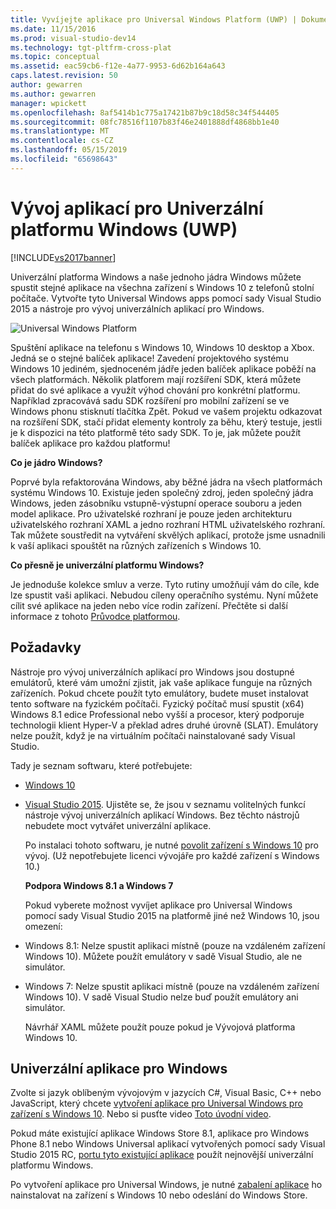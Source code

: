 ```yaml
---
title: Vyvíjejte aplikace pro Universal Windows Platform (UWP) | Dokumentace Microsoftu
ms.date: 11/15/2016
ms.prod: visual-studio-dev14
ms.technology: tgt-pltfrm-cross-plat
ms.topic: conceptual
ms.assetid: eac59cb6-f12e-4a77-9953-6d62b164a643
caps.latest.revision: 50
author: gewarren
ms.author: gewarren
manager: wpickett
ms.openlocfilehash: 8af5414b1c775a17421b87b9c18d58c34f544405
ms.sourcegitcommit: 08fc78516f1107b83f46e2401888df4868bb1e40
ms.translationtype: MT
ms.contentlocale: cs-CZ
ms.lasthandoff: 05/15/2019
ms.locfileid: "65698643"
---
```

# <a name="develop-apps-for-the-universal-windows-platform-uwp"></a>Vývoj aplikací pro Univerzální platformu Windows (UWP)
[!INCLUDE[vs2017banner](../includes/vs2017banner.md)]

Univerzální platforma Windows a naše jednoho jádra Windows můžete spustit stejné aplikace na všechna zařízení s Windows 10 z telefonů stolní počítače. Vytvořte tyto Universal Windows apps pomocí sady Visual Studio 2015 a nástroje pro vývoj univerzálních aplikací pro Windows.  
  
 ![Universal Windows Platform](../cross-platform/media/uwp-coreextensions.png "UWP_CoreExtensions")  
  
 Spuštění aplikace na telefonu s Windows 10, Windows 10 desktop a Xbox. Jedná se o stejné balíček aplikace! Zavedení projektového systému Windows 10 jediném, sjednoceném jádře jeden balíček aplikace poběží na všech platformách. Několik platforem mají rozšíření SDK, která můžete přidat do své aplikace a využít výhod chování pro konkrétní platformu. Například zpracovává sadu SDK rozšíření pro mobilní zařízení se ve Windows phonu stisknutí tlačítka Zpět. Pokud ve vašem projektu odkazovat na rozšíření SDK, stačí přidat elementy kontroly za běhu, který testuje, jestli je k dispozici na této platformě této sady SDK. To je, jak můžete použít balíček aplikace pro každou platformu!  
  
 **Co je jádro Windows?**  
  
 Poprvé byla refaktorována Windows, aby běžné jádra na všech platformách systému Windows 10. Existuje jeden společný zdroj, jeden společný jádra Windows, jeden zásobníku vstupně-výstupní operace souboru a jeden model aplikace. Pro uživatelské rozhraní je pouze jeden architekturu uživatelského rozhraní XAML a jedno rozhraní HTML uživatelského rozhraní. Tak můžete soustředit na vytváření skvělých aplikací, protože jsme usnadnili k vaší aplikaci spouštět na různých zařízeních s Windows 10.  
  
 **Co přesně je univerzální platformu Windows?**  
  
 Je jednoduše kolekce smluv a verze. Tyto rutiny umožňují vám do cíle, kde lze spustit vaši aplikaci. Nebudou cíleny operačního systému. Nyní můžete cílit své aplikace na jeden nebo více rodin zařízení. Přečtěte si další informace z tohoto [Průvodce platformou](https://msdn.microsoft.com/library/windows/apps/dn894631.aspx).  
  
## <a name="requirements"></a>Požadavky  
 Nástroje pro vývoj univerzálních aplikací pro Windows jsou dostupné emulátorů, které vám umožní zjistit, jak vaše aplikace funguje na různých zařízeních. Pokud chcete použít tyto emulátory, budete muset instalovat tento software na fyzickém počítači. Fyzický počítač musí spustit (x64) Windows 8.1 edice Professional nebo vyšší a procesor, který podporuje technologii klient Hyper-V a překlad adres druhé úrovně (SLAT). Emulátory nelze použít, když je na virtuálním počítači nainstalované sady Visual Studio.  
  
 Tady je seznam softwaru, které potřebujete:  
  
- [Windows 10](http://windows.microsoft.com/windows/downloads)  
  
- [Visual Studio 2015](http://go.microsoft.com/fwlink/p/?LinkId=526725). Ujistěte se, že jsou v seznamu volitelných funkcí nástroje vývoj univerzálních aplikací Windows. Bez těchto nástrojů nebudete moct vytvářet univerzální aplikace.  
  
  Po instalaci tohoto softwaru, je nutné [povolit zařízení s Windows 10](https://msdn.microsoft.com/library/windows/apps/xaml/dn706236.aspx) pro vývoj. (Už nepotřebujete licenci vývojáře pro každé zařízení s Windows 10.)  
  
  **Podpora Windows 8.1 a Windows 7**  
  
  Pokud vyberete možnost vyvíjet aplikace pro Universal Windows pomocí sady Visual Studio 2015 na platformě jiné než Windows 10, jsou omezení:  
  
- Windows 8.1: Nelze spustit aplikaci místně (pouze na vzdáleném zařízení Windows 10). Můžete použít emulátory v sadě Visual Studio, ale ne simulátor.  
  
- Windows 7: Nelze spustit aplikaci místně (pouze na vzdáleném zařízení Windows 10). V sadě Visual Studio nelze buď použít emulátory ani simulátor.  
  
  Návrhář XAML můžete použít pouze pokud je Vývojová platforma Windows 10.  
  
## <a name="universal-windows-apps"></a>Univerzální aplikace pro Windows  
 Zvolte si jazyk oblíbeným vývojovým v jazycích C#, Visual Basic, C++ nebo JavaScript, který chcete [vytvoření aplikace pro Universal Windows pro zařízení s Windows 10](https://msdn.microsoft.com/library/windows/apps/xaml/dn609832.aspx#target_win10). Nebo si pusťte video [Toto úvodní video](http://channel9.msdn.com/Series/ConnectOn-Demand/229).  
  
 Pokud máte existující aplikace Windows Store 8.1, aplikace pro Windows Phone 8.1 nebo Windows Universal aplikací vytvořených pomocí sady Visual Studio 2015 RC, [portu tyto existující aplikace](https://msdn.microsoft.com/library/windows/apps/xaml/mt238321.aspx) použít nejnovější univerzální platformu Windows.  
  
 Po vytvoření aplikace pro Universal Windows, je nutné [zabalení aplikace](https://msdn.microsoft.com/library/windows/apps/hh454036.aspx) ho nainstalovat na zařízení s Windows 10 nebo odeslání do Windows Store.
